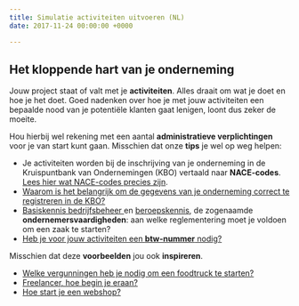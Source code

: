 ```yaml
---
title: Simulatie activiteiten uitvoeren (NL)
date: 2017-11-24 00:00:00 +0000

---
```

## Het kloppende hart van je onderneming

Jouw project staat of valt met je **activiteiten**. Alles draait om wat je doet en hoe je het doet. Goed nadenken over hoe je met jouw activiteiten een bepaalde nood  van je potentiële klanten gaat lenigen, loont dus zeker de moeite.

Hou hierbij wel rekening met een aantal **administratieve verplichtingen** voor je van start kunt gaan. Misschien dat onze **tips** je wel op weg helpen:

* Je activiteiten worden bij de inschrijving van je onderneming in de Kruispuntbank van Ondernemingen (KBO) vertaald naar **NACE-codes**. [Lees hier wat NACE-codes precies zijn](https://www.xerius.be/nl-be/drive/activiteiten/simulatie-activiteiten-uitvoeren-nl/nacebel).
* [Waarom is het belangrijk om de gegevens van je onderneming correct te registreren in de KBO?](http://blog.xerius.be/zelfstandigen/waarom-correcte-bedrijfsgegevens-in-de-kbo-cruciaal-zijn)
* [Basiskennis bedrijfsbeheer ](https://www.xerius.be/nl-be/zelfstandig-worden/een-eenmanszaak/bedrijfsbeheer-en-beroepskennis)en [beroepskennis](https://www.xerius.be/nl-be/zelfstandig-worden/een-eenmanszaak/bedrijfsbeheer-en-beroepskennis), de zogenaamde **ondernemersvaardigheden**:  aan welke reglementering moet je voldoen om een zaak te starten?
* [Heb je voor jouw activiteiten een **btw-nummer** nodig?](https://www.xerius.be/btw-voor-starters-wat-moet-je-weten)

Misschien dat deze **voorbeelden** jou ook **inspireren**.

* [Welke vergunningen heb je nodig om een foodtruck te starten?](https://www.xerius.be/blog/welke-vergunningen-heb-je-nodig-om-een-food-truck-te-beginnen)
* [Freelancer, hoe begin je eraan?](https://www.xerius.be/blog/freelancer-worden-hoe-begin-je-eraan/)
* [Hoe start je een webshop?](https://www.xerius.be/blog/een-webshop-starten-hoe-begin-ik-eraan/)